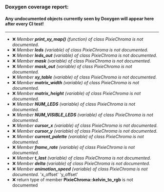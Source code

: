 ### Doxygen coverage report: 
#### Any undocumented objects currently seen by Doxygen will appear here after every CI test!
---------------------------------------------------------
- :x: *Member ***print_xy_map()*** (function) of class PixieChroma is not documented.*
- :x: *Member ***leds*** (variable) of class PixieChroma is not documented.*
- :x: *Member ***leds_out*** (variable) of class PixieChroma is not documented.*
- :x: *Member ***mask*** (variable) of class PixieChroma is not documented.*
- :x: *Member ***mask_out*** (variable) of class PixieChroma is not documented.*
- :x: *Member ***xy_table*** (variable) of class PixieChroma is not documented.*
- :x: *Member ***matrix_width*** (variable) of class PixieChroma is not documented.*
- :x: *Member ***matrix_height*** (variable) of class PixieChroma is not documented.*
- :x: *Member ***NUM_LEDS*** (variable) of class PixieChroma is not documented.*
- :x: *Member ***NUM_VISIBLE_LEDS*** (variable) of class PixieChroma is not documented.*
- :x: *Member ***cursor_x*** (variable) of class PixieChroma is not documented.*
- :x: *Member ***cursor_y*** (variable) of class PixieChroma is not documented.*
- :x: *Member ***current_palette*** (variable) of class PixieChroma is not documented.*
- :x: *Member ***frame_rate*** (variable) of class PixieChroma is not documented.*
- :x: *Member ***t_last*** (variable) of class PixieChroma is not documented.*
- :x: *Member ***delta*** (variable) of class PixieChroma is not documented.*
- :x: *Member ***animation_speed*** (variable) of class PixieChroma is not documented.*
  'x_offset'
  'y_offset'
- :x: return type of member **PixieChroma::kelvin_to_rgb** is not documented